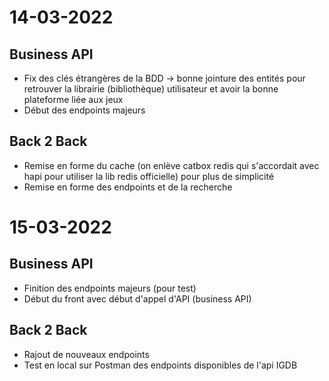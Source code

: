 # 14-03-2022

## Business API 

* Fix des clés étrangères de la BDD -> bonne jointure des entités pour retrouver la librairie (bibliothèque) utilisateur et avoir la bonne plateforme liée aux jeux
* Début des endpoints majeurs 

## Back 2 Back
* Remise en forme du cache (on enlève catbox redis qui s'accordait avec hapi pour utiliser la lib redis officielle) pour plus de simplicité
* Remise en forme des endpoints et de la recherche


# 15-03-2022

## Business API 

* Finition des endpoints majeurs (pour test)
* Début du front avec début d'appel d'API (business API) 

## Back 2 Back

* Rajout de nouveaux endpoints 
* Test en local sur Postman des endpoints disponibles de l'api IGDB 
